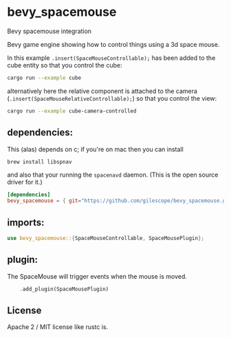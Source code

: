 # bevy_spacemouse
Bevy spacemouse integration

Bevy game engine showing how to control things using a 3d space mouse.

In this example `.insert(SpaceMouseControllable);` has been added to the cube entity 
so that you control the cube:
```sh
cargo run --example cube
```

alternatively here the relative component is attached to the camera 
(`.insert(SpaceMouseRelativeControllable);`)
so that you control the view:

```sh
cargo run --example cube-camera-controlled
```

## dependencies:

This (alas) depends on c; 
if you're on mac then you can install
```
brew install libspnav
```

and also that your running the `spacenavd` daemon. (This is the open source driver for it.)

```toml
[dependencies]
bevy_spacemouse = { git="https://github.com/gilescope/bevy_spacemouse.git" }
```

## imports:
```rust
use bevy_spacemouse::{SpaceMouseControllable, SpaceMousePlugin};
```

## plugin:

The SpaceMouse will trigger events when the mouse is moved.
```rust
    .add_plugin(SpaceMousePlugin)
```

## License

Apache 2 / MIT license like rustc is.
